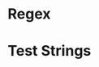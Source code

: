 <!Provide a regex that matches valid phone numbers with the forms 678-123-1122 and (678) 123-1122 while still allowing symbols to be optional. HINT: Research the rules around valid phone numbers.>
# Regex

# Test Strings